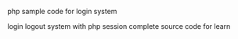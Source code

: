 php sample code for login system

login logout system with php session 
complete source code for learn

